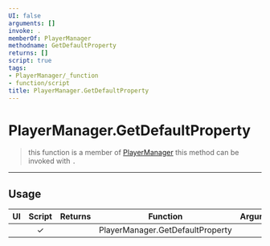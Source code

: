 ```yaml
---
UI: false
arguments: []
invoke: .
memberOf: PlayerManager
methodname: GetDefaultProperty
returns: []
script: true
tags:
- PlayerManager/_function
- function/script
title: PlayerManager.GetDefaultProperty
---
```

# PlayerManager.GetDefaultProperty
> this function is a member of [PlayerManager](civ-6/lua/PlayerManager.md)
> this method can be invoked with `.`
-----
## Usage
|  UI | Script | Returns | Function | Arguments |
|:---:|:------:|-------:|:--------:|:---------|
| |✓||PlayerManager.GetDefaultProperty||
